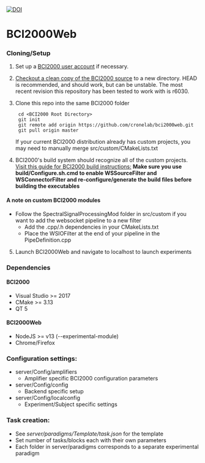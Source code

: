 [![DOI](https://zenodo.org/badge/75337424.svg)](https://zenodo.org/badge/latestdoi/75337424)

BCI2000Web
===================

### Cloning/Setup

1. Set up a [BCI2000 user account](http://www.bci2000.org/wiki/index.php/Creating_a_User_Account "Creating a user account") if necessary.
2. [Checkout a clean copy of the BCI2000 source](http://www.bci2000.org/wiki/index.php/Programming_Howto:SVN_Client_Setup "Programming Howto:SVN Client Setup") to a new directory.  HEAD is recommended, and should work, but can be unstable.  The most recent revision this repository has been tested to work with is r6030.
3. Clone this repo into the same BCI2000 folder

		cd <BCI2000 Root Directory>
		git init
		git remote add origin https://github.com/cronelab/bci2000web.git
		git pull origin master

	If your current BCI2000 distribution already has custom projects, you may need to manually merge src/custom/CMakeLists.txt
4. BCI2000's build system should recognize all of the custom projects.  [Visit this guide for BCI2000 build instructions:](https://www.bci2000.org/mediawiki/index.php/Programming_Howto:Building_BCI2000#Building_Contributions) 
**Make sure you use build/Configure.sh.cmd to enable WSSourceFilter and WSConnectorFilter and re-configure/generate the build files before building the executables**
#### A note on custom BCI2000 modules
+ Follow the SpectralSignalProcessingMod folder in src/custom if you want to add the websocket pipeline to a new filter
	+ Add the .cpp/.h dependencies in your CMakeLists.txt
	+ Place the WSIOFilter at the end of your pipeline in the PipeDefinition.cpp
5. Launch BCI2000Web and navigate to localhost to launch experiments

### Dependencies
#### BCI2000
- Visual Studio >= 2017
- CMake >= 3.13
- QT 5
#### BCI2000Web
- NodeJS >= v13 (--experimental-module)
- Chrome/Firefox

### Configuration settings:
+ server/Config/amplifiers
	+ Amplifier specific BCI2000 configuration parameters
+ server/Config/config
	+ Backend specific setup
+ server/Config/localconfig
	+ Experiment/Subject specific settings

### Task creation:
- See *server/paradigms/Template/task.json* for the template
- Set number of tasks/blocks each with their own parameters
- Each folder in server/paradigms corresponds to a separate experimental paradigm